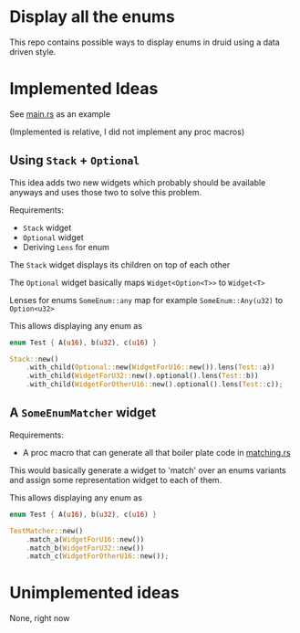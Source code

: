# Display all the enums

This repo contains possible ways to display enums in druid using a data driven style.

# Implemented Ideas

See [main.rs] as an example

(Implemented is relative, I did not implement any proc macros)

## Using `Stack` + `Optional`

This idea adds two new widgets which probably should be available anyways and uses those two to solve this problem.

Requirements:
- `Stack` widget
- `Optional` widget
- Deriving `Lens` for enum

The `Stack` widget displays its children on top of each other

The `Optional` widget basically maps `Widget<Option<T>>` to `Widget<T>`

Lenses for enums `SomeEnum::any` map for example `SomeEnum::Any(u32)` to `Option<u32>`

This allows displaying any enum as
```rust
enum Test { A(u16), b(u32), c(u16) }

Stack::new()
    .with_child(Optional::new(WidgetForU16::new()).lens(Test::a))
    .with_child(WidgetForU32::new().optional().lens(Test::b))
    .with_child(WidgetForOtherU16::new().optional().lens(Test::c));
```

## A `SomeEnumMatcher` widget

Requirements:
- A proc macro that can generate all that boiler plate code in [matching.rs]

This would basically generate a widget to 'match' over an enums variants and assign some representation widget to each of them.

This allows displaying any enum as
```rust
enum Test { A(u16), b(u32), c(u16) }

TestMatcher::new()
    .match_a(WidgetForU16::new())
    .match_b(WidgetForU32::new())
    .match_c(WidgetForOtherU16::new());
```

# Unimplemented ideas

None, right now


[main.rs]: https://github.com/Finnerale/druid-enum-switcher/blob/master/src/main.rs
[matching.rs]: https://github.com/Finnerale/druid-enum-switcher/blob/master/src/matching.rs